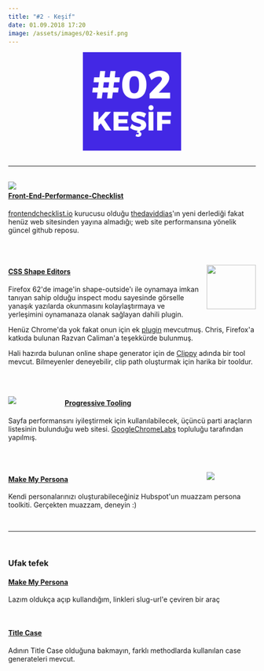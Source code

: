 ```yaml
--- 
title: "#2 - Keşif"
date: 01.09.2018 17:20
image: /assets/images/02-kesif.png
---
```

 
<img src="/assets/images/02-kesif.png" width="200" style="margin:auto; display:block">
<br>
<hr>
<br>

<img src="https://raw.githubusercontent.com/thedaviddias/Front-End-Performance-Checklist/master/images/logo-front-end-performance-checklist.jpg" align="left" width="100" style="margin-right:15px">

#### [Front-End-Performance-Checklist](https://github.com/thedaviddias/Front-End-Performance-Checklist)

[frontendchecklist.io](http://frontendchecklist.io) kurucusu olduğu [thedaviddias](https://github.com/thedaviddias)'ın yeni derlediği fakat henüz web sitesinden yayına almadığı; web site performansına yönelik güncel github reposu.

<br><br>

<img src="https://css-tricks.com/wp-content/uploads/2018/08/shape-outside.jpg" align="right" width="100" height="90" style="margin-left:15px">

#### [CSS Shape Editors](https://css-tricks.com/css-shape-editors/)

Firefox 62'de image'in shape-outside'ı ile oynamaya imkan tanıyan sahip olduğu inspect modu sayesinde görselle yanaşık yazılarda okunmasını kolaylaştırmaya ve yerleşimini oynamanaza olanak sağlayan dahili plugin.

Henüz Chrome'da yok fakat onun için ek [plugin](https://chrome.google.com/webstore/detail/css-shapes-editor/nenndldnbcncjmeacmnondmkkfedmgmp) mevcutmuş. Chris, Firefox'a katkıda bulunan Razvan Caliman'a teşekkürde bulunmuş.

Hali hazırda bulunan online shape generator için de [Clippy](https://bennettfeely.com/clippy/) adında bir tool mevcut. Bilmeyenler deneyebilir, clip path oluşturmak için harika bir tooldur.

<br><br>

<img src="https://i.hizliresim.com/yqDj60.png" align="left" width="100" style="margin-right:15px">

#### [Progressive Tooling](https://progressivetooling.com/)

Sayfa performansını iyileştirmek için kullanılabilecek, üçüncü parti araçların listesinin bulunduğu web sitesi. [GoogleChromeLabs](https://github.com/GoogleChromeLabs) topluluğu tarafından yapılmış.

<br><br>

<img src="https://i.hizliresim.com/g6GbRR.png" align="right" width="100" style="margin-left:15px">

#### [Make My Persona](https://www.hubspot.com/make-my-persona)

Kendi personalarınızı oluşturabileceğiniz Hubspot'un muazzam persona toolkiti. Gerçekten muazzam, deneyin :)

<br>
<hr>
<br>

### Ufak tefek

#### [Make My Persona](https://www.hubspot.com/make-my-persona)
Lazım oldukça açıp kullandığım, linkleri slug-url'e çeviren bir araç

<br>

#### [Title Case](https://titlecase.com/)
Adının Title Case olduğuna bakmayın, farklı methodlarda kullanılan case generateleri mevcut.

